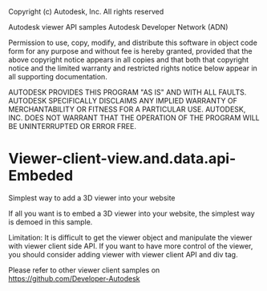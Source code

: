 Copyright (c) Autodesk, Inc. All rights reserved

Autodesk viewer API samples Autodesk Developer Network (ADN)

Permission to use, copy, modify, and distribute this software in object code form for any purpose and without fee is hereby granted, provided that the above copyright notice appears in all copies and that both that copyright notice and the limited warranty and restricted rights notice below appear in all supporting documentation.

AUTODESK PROVIDES THIS PROGRAM "AS IS" AND WITH ALL FAULTS. AUTODESK SPECIFICALLY DISCLAIMS ANY IMPLIED WARRANTY OF MERCHANTABILITY OR FITNESS FOR A PARTICULAR USE. AUTODESK, INC. DOES NOT WARRANT THAT THE OPERATION OF THE PROGRAM WILL BE UNINTERRUPTED OR ERROR FREE.

Viewer-client-view.and.data.api-Embeded
================================
Simplest way to add a 3D viewer into your website

If all you want is to embed a 3D viewer into your website, the simplest way is demoed in this sample. 

Limitation: It is difficult to get the viewer object and manipulate the viewer with viewer client side API. If you want to have more control of the viewer, you should consider adding viewer with viewer client API and div tag. 

Please refer to other viewer client samples on https://github.com/Developer-Autodesk
